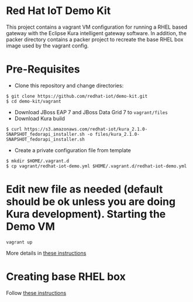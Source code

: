 Red Hat IoT Demo Kit
=
This project contains a vagrant VM configuration for running a RHEL based gateway with the Eclipse Kura intelligent gateway software. In addition, the packer directory 
contains a packer project to recreate the base RHEL box image used by the vagrant config.

Pre-Requisites
==
* Clone this repository and change directories:
```
$ git clone https://github.com/redhat-iot/demo-kit.git
$ cd demo-kit/vagrant
```

* Download JBoss EAP 7 and JBoss Data Grid 7 to `vagrant/files`
* Download Kura build
```
$ curl https://s3.amazonaws.com/redhat-iot/kura_2.1.0-SNAPSHOT_fedorapi_installer.sh -o files/kura_2.1.0-SNAPSHOT_fedorapi_installer.sh
```

* Create a private configuration file from template
```
$ mkdir $HOME/.vagrant.d
$ cp vagrant/redhat-iot-demo.yml $HOME/.vagrant.d/redhat-iot-demo.yml
```
Edit new file as needed (default should be ok unless you are doing Kura development).
Starting the Demo VM
==
```
vagrant up
```
More details in [these instructions](vagrant/README.md)

Creating base RHEL box
==
Follow [these instructions](packer/README.md)